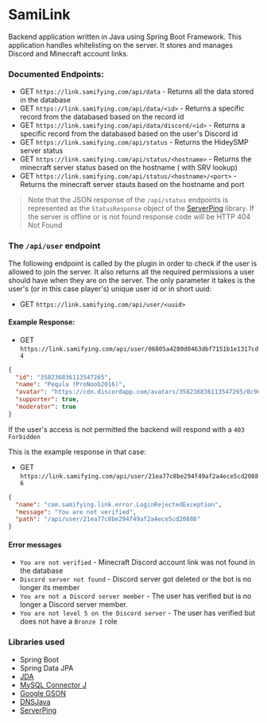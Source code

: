 # SamiLink

Backend application written in Java using Spring Boot Framework. This application handles whitelisting on the server. It
stores and manages Discord and Minecraft account links.

### Documented Endpoints:

- GET `https://link.samifying.com/api/data` - Returns all the data stored in the database
- GET `https://link.samifying.com/api/data/<id>` - Returns a specific record from the databased based on the record id
- GET `https://link.samifying.com/api/data/discord/<id>` - Returns a specific record from the databased based on the
  user's Discord id
- GET `https://link.samifying.com/api/status` - Returns the HideySMP server status
- GET `https://link.samifying.com/api/status/<hostname>` - Returns the minecraft server status based on the hostname (
  with SRV lookup)
- GET `https://link.samifying.com/api/status/<hostname>/<port>` - Returns the minecraft server stauts based on the
  hostname and port

> Note that the JSON response of the `/api/status` endpoints is represented as the `StatusResponse` object of the [ServerPing](https://github.com/Pequla/ServerPing) library. If the server is offline or is not found response code will be HTTP 404 Not Found

### The `/api/user` endpoint

The following endpoint is called by the plugin in order to check if the user is allowed to join the server. It also
returns all the required permissions a user should have when they are on the server. The only parameter it takes is the
user's (or in this case player's) unique user id or in short uuid:

- GET `https://link.samifying.com/api/user/<uuid>`

#### Example Response:

- GET `https://link.samifying.com/api/user/06805a4280d0463dbf7151b1e1317cd4`

```json
{
  "id": "358236836113547265",
  "name": "Pequla (ProNoob2016)",
  "avatar": "https://cdn.discordapp.com/avatars/358236836113547265/0c90142668c10ac4ab71f3bc0292dcef.png",
  "supporter": true,
  "moderator": true
}
```

If the user's access is not permitted the backend will respond with a `403 Forbidden`

This is the example response in that case:

- GET `https://link.samifying.com/api/user/21ea77c8be294f49af2a4ece5cd20886`

```json
{
  "name": "com.samifying.link.error.LoginRejectedException",
  "message": "You are not verified",
  "path": "/api/user/21ea77c8be294f49af2a4ece5cd20886"
}
```

#### Error messages

- `You are not verified` - Minecraft Discord account link was not found in the database
- `Discord server not found` - Discord server got deleted or the bot is no longer its member
- `You are not a Discord server member` - The user has verified but is no longer a Discord server member.
- `You are not level 5 on the Discord server` - The user has verified but does not have a `Bronze I` role

### Libraries used

- Spring Boot
- Spring Data JPA
- [JDA](https://github.com/DV8FromTheWorld/JDA)
- [MySQL Connector J](https://github.com/mysql/mysql-connector-j)
- [Google GSON](https://github.com/google/gson)
- [DNSJava](https://github.com/dnsjava/dnsjava)
- [ServerPing](https://github.com/Pequla/ServerPing)